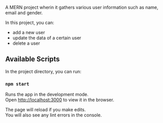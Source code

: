 A MERN project wherin it gathers various user information such as name, email and gender. 

In this project, you can:
- add a new user
- update the data of a certain user
- delete a user

## Available Scripts

In the project directory, you can run:

### `npm start`

Runs the app in the development mode.\
Open [http://localhost:3000](http://localhost:3000) to view it in the browser.

The page will reload if you make edits.\
You will also see any lint errors in the console.
